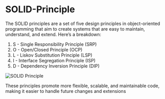 # SOLID-Principle

The SOLID principles are a set of five design principles in object-oriented programming that aim to create systems that are easy to maintain, understand, and extend. Here’s a breakdown:

1. S - Single Responsibility Principle (SRP)
1. O - Open/Closed Principle (OCP)
1. L - Liskov Substitution Principle (LSP)
1. I - Interface Segregation Principle (ISP)
1. D - Dependency Inversion Principle (DIP)

![SOLID Principle](.//Users/basmalakhaled/SOLID-Principle/SOLID.png)

These principles promote more flexible, scalable, and maintainable code, making it easier to handle future changes and extensions
